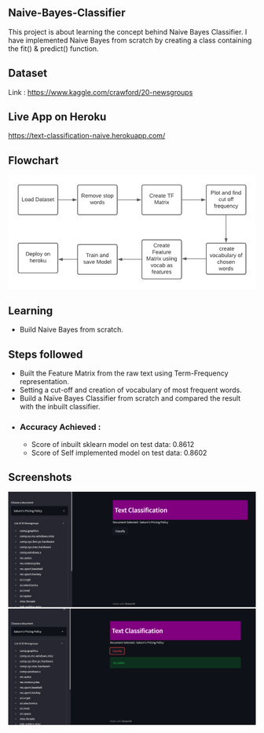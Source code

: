 ## Naive-Bayes-Classifier
This project is about learning the concept behind Naive Bayes Classifier. I have implemented Naive Bayes from scratch by creating a class containing the fit() & predict() function.
## Dataset
Link : https://www.kaggle.com/crawford/20-newsgroups
## Live App on Heroku
https://text-classification-naive.herokuapp.com/
## Flowchart
![text](flowchart.png)
## Learning
- Build Naive Bayes from scratch.
## Steps followed
  - Built the Feature Matrix from the raw text using Term-Frequency representation.
  - Setting a cut-off and creation of vocabulary of most frequent words.
  - Build a Naïve Bayes Classifier from scratch and compared the result with the inbuilt classifier.
  - ### Accuracy Achieved :
      - Score of inbuilt sklearn model on test data:  0.8612
      - Score of Self implemented model on test data:  0.8602
      
## Screenshots
![text](input.png)
![text](output.png)
